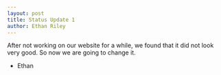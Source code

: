 ```yaml
---
layout: post
title: Status Update 1
author: Ethan Riley
---
```

After not working on our website for a while, we found that it did not look very good.
So now we are going to change it.

- Ethan
